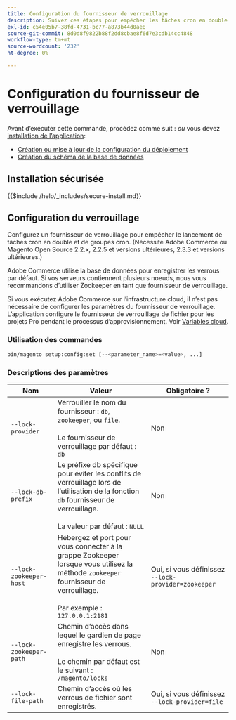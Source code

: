 ```yaml
---
title: Configuration du fournisseur de verrouillage
description: Suivez ces étapes pour empêcher les tâches cron en double et les groupes cron de s’exécuter sur votre déploiement Adobe Commerce ou Magento Open Source.
exl-id: c54e05b7-38fd-4731-bc77-a873b44d0ae8
source-git-commit: 8d0d8f9822b88f2dd8cbae8f6d7e3cdb14cc4848
workflow-type: tm+mt
source-wordcount: '232'
ht-degree: 0%

---
```


# Configuration du fournisseur de verrouillage

Avant d’exécuter cette commande, procédez comme suit : *ou* vous devez [installation de l’application](../advanced.md):

* [Création ou mise à jour de la configuration du déploiement](deployment.md)
* [Création du schéma de la base de données](database.md)

## Installation sécurisée

{{$include /help/_includes/secure-install.md}}

## Configuration du verrouillage

Configurez un fournisseur de verrouillage pour empêcher le lancement de tâches cron en double et de groupes cron. (Nécessite Adobe Commerce ou Magento Open Source 2.2.x, 2.2.5 et versions ultérieures, 2.3.3 et versions ultérieures.)

Adobe Commerce utilise la base de données pour enregistrer les verrous par défaut. Si vos serveurs contiennent plusieurs noeuds, nous vous recommandons d’utiliser Zookeeper en tant que fournisseur de verrouillage.

Si vous exécutez Adobe Commerce sur l’infrastructure cloud, il n’est pas nécessaire de configurer les paramètres du fournisseur de verrouillage. L’application configure le fournisseur de verrouillage de fichier pour les projets Pro pendant le processus d’approvisionnement. Voir [Variables cloud](https://devdocs.magento.com/cloud/env/variables-cloud.html).

### Utilisation des commandes

```bash
bin/magento setup:config:set [--<parameter_name>=<value>, ...]
```

### Descriptions des paramètres

| Nom | Valeur | Obligatoire ? |
|--- |--- |--- |
| `--lock-provider` | Verrouiller le nom du fournisseur : `db`, `zookeeper`, ou `file`.<br><br>Le fournisseur de verrouillage par défaut : `db` | Non |
| `--lock-db-prefix` | Le préfixe db spécifique pour éviter les conflits de verrouillage lors de l’utilisation de la fonction `db` fournisseur de verrouillage.<br><br>La valeur par défaut : `NULL` | Non |
| `--lock-zookeeper-host` | Hébergez et port pour vous connecter à la grappe Zookeeper lorsque vous utilisez la méthode `zookeeper` fournisseur de verrouillage.<br><br>Par exemple : `127.0.0.1:2181` | Oui, si vous définissez `--lock-provider=zookeeper` |
| `--lock-zookeeper-path` | Chemin d’accès dans lequel le gardien de page enregistre les verrous.<br><br>Le chemin par défaut est le suivant : `/magento/locks` | Non |
| `--lock-file-path` | Chemin d’accès où les verrous de fichier sont enregistrés. | Oui, si vous définissez `--lock-provider=file` |
